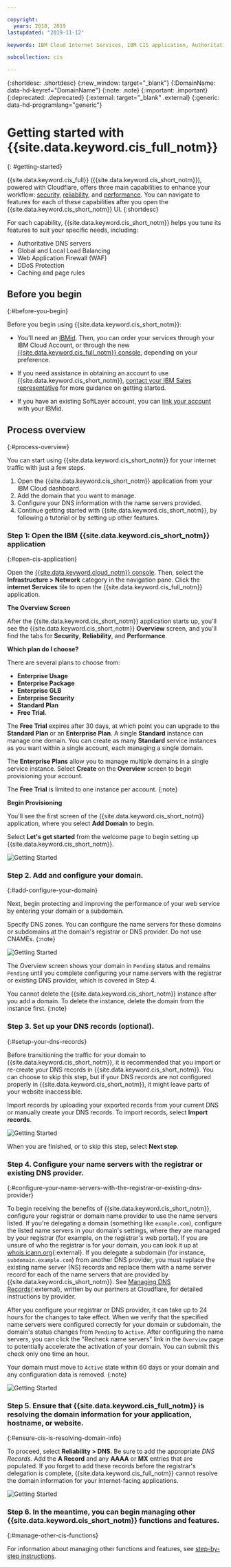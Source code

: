 ```yaml
---

copyright:
  years: 2018, 2019
lastupdated: "2019-11-12"

keywords: IBM Cloud Internet Services, IBM CIS application, Authoritative DNS servers, CIS

subcollection: cis

---
```


{:shortdesc: .shortdesc}
{:new_window: target="_blank"}
{:DomainName: data-hd-keyref="DomainName"}
{:note: .note}
{:important: .important}
{:deprecated: .deprecated}
{:external: target="_blank" .external}
{:generic: data-hd-programlang="generic"}

# Getting started with {{site.data.keyword.cis_full_notm}}
{: #getting-started}

{{site.data.keyword.cis_full}} ({{site.data.keyword.cis_short_notm}}), powered with Cloudflare, offers three main capabilities to enhance your workflow: [security](/docs/infrastructure/cis?topic=cis-manage-your-ibm-cis-for-optimal-security), [reliability](/docs/infrastructure/cis?topic=cis-manage-your-ibm-cloud-internet-services-deployment-for-optimal-reliability), and [performance](/docs/infrastructure/cis?topic=cis-manage-your-cis-deployment-for-best-performance). You can navigate to features for each of these capabilities after you open the {{site.data.keyword.cis_short_notm}} UI.
{:shortdesc}

 For each capability, {{site.data.keyword.cis_short_notm}} helps you tune its features to suit your specific needs, including:

 * Authoritative DNS servers
 * Global and Local Load Balancing
 * Web Application Firewall (WAF)
 * DDoS Protection
 * Caching and page rules


## Before you begin
{:#before-you-begin}

Before you begin using {{site.data.keyword.cis_short_notm}}:

* You'll need an [IBMid](https://www.ibm.com/account/reg/us-en/signup?formid=urx-19776). Then, you can order your services through your IBM Cloud Account, or through the new [{{site.data.keyword.cis_full_notm}} console](https://{DomainName}/catalog/services/internet-services), depending on your preference.

* If you need assistance in obtaining an account to use {{site.data.keyword.cis_short_notm}}, [contact your IBM Sales representative](https://{DomainName}/cloud/support) for more guidance on getting started.

* If you have an existing SoftLayer account, you can [link your account](/docs/account?topic=account-unifyingaccounts) with your IBMid.

## Process overview
{:#process-overview}

You can start using {{site.data.keyword.cis_short_notm}} for your internet traffic with just a few steps.

 1. Open the {{site.data.keyword.cis_short_notm}} application from your IBM Cloud dashboard.
 2. Add the domain that you want to manage.
 3. Configure your DNS information with the name servers provided.
 4. Continue getting started with {{site.data.keyword.cis_short_notm}}, by following a tutorial or by setting up other features.

### Step 1: Open the IBM {{site.data.keyword.cis_short_notm}} application
{:#open-cis-application}

Open the [{{site.data.keyword.cloud_notm}} console](https://{DomainName}/catalog/). Then, select the **Infrastructure > Network** category in the navigation pane. Click the **internet Services** tile to open the {{site.data.keyword.cis_full_notm}} application.

**The Overview Screen**

After the {{site.data.keyword.cis_short_notm}} application starts up, you'll see the {{site.data.keyword.cis_short_notm}} **Overview** screen, and you'll find the tabs for **Security**, **Reliability**, and **Performance**.

**Which plan do I choose?**

There are several plans to choose from:
* **Enterprise Usage**
* **Enterprise Package**
* **Enterprise GLB**
* **Enterprise Security**
* **Standard Plan**
* **Free Trial**.

The **Free Trial** expires after 30 days, at which point you can upgrade to the **Standard Plan** or an **Enterprise Plan**. A single **Standard** instance can manage one domain. You can create as many **Standard** service instances as you want within a single account, each managing a single domain.

The **Enterprise Plans** allow you to manage multiple domains in a single service instance. Select **Create** on the **Overview** screen to begin provisioning your account.

The **Free Trial** is limited to one instance per account.
{:note}

**Begin Provisioning**

You'll see the first screen of the {{site.data.keyword.cis_short_notm}} application, where you select **Add Domain** to begin.

Select **Let's get started** from the welcome page to begin setting up {{site.data.keyword.cis_short_notm}}.

![Getting Started](images/overview-setup-step1.png)

### Step 2. Add and configure your domain.
{:#add-configure-your-domain}

Next, begin protecting and improving the performance of your web service by entering your domain or a subdomain.

Specify DNS zones. You can configure the name servers for these domains or subdomains at the domain's registrar or DNS provider. Do not use CNAMEs.
{:note}

![Getting Started](images/overview-setup-step2.png)

The Overview screen shows your domain in `Pending` status and remains `Pending` until you complete configuring your name servers with the registrar or existing DNS provider, which is covered in Step 4.

You cannot delete the {{site.data.keyword.cis_short_notm}} instance after you add a domain. To delete the instance, delete the domain from the instance first.
{:note}

### Step 3. Set up your DNS records (optional).
{:#setup-your-dns-records}

Before transitioning the traffic for your domain to {{site.data.keyword.cis_short_notm}}, it is recommended that you import or re-create your DNS records in {{site.data.keyword.cis_short_notm}}. You can choose to skip this step, but if your DNS records are not configured properly in {{site.data.keyword.cis_short_notm}}, it might leave parts of your website inaccessible.

Import records by uploading your exported records from your current DNS or manually create your DNS records. To import records, select **Import records**.

![Getting Started](images/overview-setup-step3.png)

When you are finished, or to skip this step, select **Next step**.

### Step 4. Configure your name servers with the registrar or existing DNS provider.
{:#configure-your-name-servers-with-the-registrar-or-existing-dns-provider}

To begin receiving the benefits of {{site.data.keyword.cis_short_notm}}, configure your registrar or domain name provider to use the name servers listed. If you're delegating a domain (something like `example.com`), configure the listed name servers in your domain's settings, where they are managed by your registrar (for example, on the registrar's web portal). If you are unsure of who the registrar is for your domain, you can look it up at [whois.icann.org](https://whois.icann.org/){:external}. If you delegate a subdomain (for instance, `subdomain.example.com`) from another DNS provider, you must replace the existing name server (NS) records and replace them with a name server record for each of the name servers that are provided by {{site.data.keyword.cis_short_notm}}. See [Managing DNS Records](https://support.cloudflare.com/hc/en-us/articles/360019093151-Managing-DNS-records-in-Cloudflare){:external}, written by our partners at Cloudflare, for detailed instructions by provider.

After you configure your registrar or DNS provider, it can take up to 24 hours for the changes to take effect. When we verify that the specified name servers were configured correctly for your domain or subdomain, the domain's status changes from `Pending` to `Active`. After configuring the name servers, you can click the "Recheck name servers" link in the `Overview` page to potentially accelerate the activation of your domain. You can submit this check only one time an hour.

Your domain must move to `Active` state within 60 days or your domain and any configuration data is removed.
{:note}

![Getting Started](images/overview-setup-step4.png)

### Step 5. Ensure that {{site.data.keyword.cis_full_notm}} is resolving the domain information for your application, hostname, or website.
{:#ensure-cis-is-resolving-domain-info}

To proceed, select **Reliability > DNS**. Be sure to add the appropriate _DNS Records_. Add the **A Record** and any **AAAA** or **MX** entries that are populated. If you forget to add these records before the registrar's delegation is complete, {{site.data.keyword.cis_full_notm}} cannot resolve the domain information for your internet-facing applications.

![Getting Started](images/dns-records.png)

### Step 6. In the meantime, you can begin managing other {{site.data.keyword.cis_short_notm}} functions and features.
{:#manage-other-cis-functions}

For information about managing other functions and features, see [step-by-step instructions](/docs/infrastructure/cis?topic=cis-manage-your-cis-deployment#manage-your-cis-deployment).

